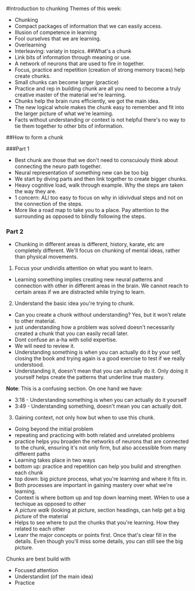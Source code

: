#Introduction to chunking
Themes of this week:
- Chunking
 - Compact packages of information that we can easily access.
- Illusion of competence in learning
 - Fool ourselves that we are learning.
- Overlearning
 - Interleaving: variaty in topics.
##What's a chunk
- Link bits of information through meaning or use.
 - A network of neurons that are used to fire in together.
 - Focus, practice and repetition (creation of strong memory traces) help create chunks.
 - Small chunks can become larger (practice)
 - Practice and rep in building chunk are all you need to become a truly creative
   master of the material we're learning.
 - Chunks help the brain runs efficiently, we got the main idea.
- The new logical whole makes the chunk easy to remember and fit into the
  larger picture of what we're learning.
- Facts without understanding or context is not helpful there's no way to tie
  them together to other bits of information.

##How to form a chunk

###Part 1
- Best chunk are those that we don't need to conscuiouly think about connecting
  the neuro path together.
- Neural representation of something new can be too big
- We start by diving parts and then link together to create bigger chunks.
- Heavy cognitive load, walk through example. Why the steps are taken the way
  they are.
 - 1 concern: ALl too easy to focus on why in idivivdual steps and not on the
   connection of the steps.
 - More like a road map to take you to a place. Pay attention to the
   surrounding as opposed to blindly following the steps.

### Part 2
- Chunking in different areas is different, history, karate, etc are completely
  different. We'll focus on chunking of mental ideas, rather than physical
movements.

1. Focus your undividis attention on what you want to learn.
 - Learning something implies creating new neural patterns and connection with
   other in different areas in the brain. We cannot reach to certain areas if
   we are distracted while trying to learn.
2. Understand the basic idea you're trying to chunk.
 - Can you create a chunk without understanding? Yes, but it won't relate to
   other material.
 - just understanding how a problem was solved doesn't necessarily created
   a chunk that you can easily recall later.
 - Dont confuse an a-ha with solid expertise.
 - We will need to review it.
 - Understanding something is when you can actually do it by your self, closing
   the book and trying again is  a good exercise to test if we really
understood. 
 - Understanding it, doesn't mean that you can actually do it. Only doing it
   yourself helps create the patterns that underline true mastery.

**Note**: This is a confusing section. On one hand we have:
- 3:18 - Understanding something is when you can actually do it yourself
- 3:49 - Understanding something, doesn't mean you can actually doit.

3. Gaining context, not only how but when to use this chunk.
 - Going beyond the initial problem
 - repeating and practicing with both related and unrelated problems
 - practice helps you broaden the networks of neurons that are connected to the
  chunk, ensuring it's not only firm, but also accessible from many different
paths
 - Learning takes place in two ways
  - bottom up: practice and repetition can help you build and strengthen each
   chunk
  - top down: big picture process, what you're learning and where it fits in.
  - Both processes are important in gaining mastery over what we're learning.
 - Context is where bottom up and top down learning meet. WHen to use a techique
  as opposed to other
 - A *picture walk* (looking at picture, section headings, can help get a big
  picture of the material
  - Helps to see where to put the chunks that you're learning. How they related
   to each other
  - Leanr the major concepts or points first. Once that's clear fill in the
   details. Even though you'll miss some details, you can still see the big
   picture.

Chunks are best build with
- Focused attention
- Understandint (of the main idea)
- Practice


